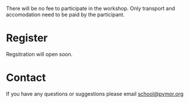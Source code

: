 <!--
.. title: Participate
.. slug: participate
.. date: 2022-02-22 12:22:35 UTC+01:00
.. tags:
.. category:
.. link:
.. description:
.. type: text
.. hidetitle: True
-->

There will be no fee to participate in the workshop.
Only transport and accomodation need to be paid by the participant.

# Register

Regsitration will open soon.

# Contact

If you have any questions or suggestions please email [school@pymor.org](mailto:school@pymor.org)
